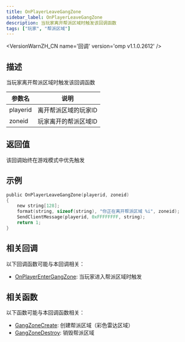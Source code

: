 ```yaml
---
title: OnPlayerLeaveGangZone
sidebar_label: OnPlayerLeaveGangZone
description: 当玩家离开帮派区域时触发该回调函数
tags: ["玩家", "帮派区域"]
---
```


<VersionWarnZH_CN name='回调' version='omp v1.1.0.2612' />

## 描述

当玩家离开帮派区域时触发该回调函数

| 参数名   | 说明                 |
| -------- | -------------------- |
| playerid | 离开帮派区域的玩家ID |
| zoneid   | 玩家离开的帮派区域ID |

## 返回值

该回调始终在游戏模式中优先触发

## 示例

```c
public OnPlayerLeaveGangZone(playerid, zoneid)
{
    new string[128];
    format(string, sizeof(string), "你正在离开帮派区域 %i", zoneid);
    SendClientMessage(playerid, 0xFFFFFFFF, string);
    return 1;
}
```

## 相关回调

以下回调函数可能与本回调相关：

- [OnPlayerEnterGangZone](OnPlayerEnterGangZone): 当玩家进入帮派区域时触发

## 相关函数

以下函数可能与本回调函数相关：

- [GangZoneCreate](../functions/GangZoneCreate): 创建帮派区域（彩色雷达区域）
- [GangZoneDestroy](../functions/GangZoneDestroy): 销毁帮派区域
